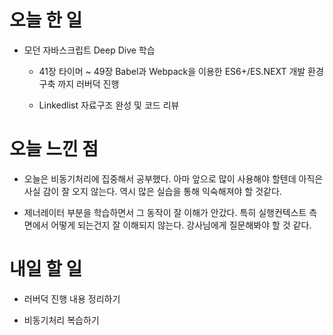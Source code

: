 # 오늘 한 일

-   모던 자바스크립트 Deep Dive 학습

    -   41장 타이머 ~ 49장 Babel과 Webpack을 이용한 ES6+/ES.NEXT 개발 환경 구축 까지 러버덕 진행

    -   Linkedlist 자료구조 완성 및 코드 리뷰

# 오늘 느낀 점

-   오늘은 비동기처리에 집중해서 공부했다. 아마 앞으로 많이 사용해야 할텐데 아직은 사실 감이 잘 오지 않는다. 역시 많은 실습을 통해 익숙해져야 할 것같다.

-   제너레이터 부분을 학습하면서 그 동작이 잘 이해가 안갔다. 특히 실행컨텍스트 측면에서 어떻게 되는건지 잘 이해되지 않는다. 강사님에게 질문해봐야 할 것 같다.

# 내일 할 일

-   러버덕 진행 내용 정리하기

-   비동기처리 복습하기

